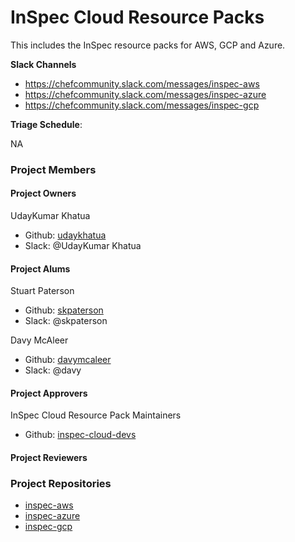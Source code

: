 # InSpec Cloud Resource Packs

This includes the InSpec resource packs for AWS, GCP and Azure.

**Slack Channels**

- https://chefcommunity.slack.com/messages/inspec-aws
- https://chefcommunity.slack.com/messages/inspec-azure
- https://chefcommunity.slack.com/messages/inspec-gcp


**Triage Schedule**: 

NA

### Project Members

#### Project Owners
UdayKumar Khatua
  - Github: [udaykhatua](https://github.com/udaykhatua)
  - Slack: @UdayKumar Khatua 

  
#### Project Alums

Stuart Paterson
  - Github: [skpaterson](https://github.com/skpaterson)
  - Slack: @skpaterson

Davy McAleer
  - Github: [davymcaleer](https://github.com/davymcaleer)
  - Slack: @davy

#### Project Approvers

InSpec Cloud Resource Pack Maintainers 
  - Github: [inspec-cloud-devs](https://github.com/orgs/inspec/teams/inspec-cloud-devs)

#### Project Reviewers

### Project Repositories

- [inspec-aws](https://github.com/inspec/inspec-aws)
- [inspec-azure](https://github.com/inspec/inspec-azure)
- [inspec-gcp](https://github.com/inspec/inspec-gcp)
